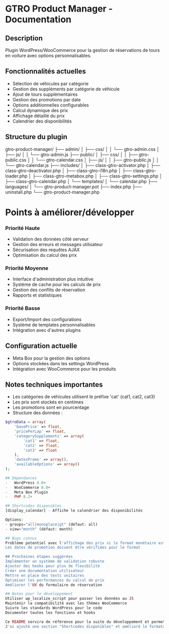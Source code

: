 # GTRO Product Manager - Documentation

## Description

Plugin WordPress/WooCommerce pour la gestion de réservations de tours en voiture avec options personnalisables.

## Fonctionnalités actuelles

-   Sélection de véhicules par catégorie
-   Gestion des suppléments par catégorie de véhicule
-   Ajout de tours supplémentaires
-   Gestion des promotions par date
-   Options additionnelles configurables
-   Calcul dynamique des prix
-   Affichage détaillé du prix
-   Calendrier des disponibilités

## Structure du plugin

gtro-product-manager/ ├── admin/ │ ├── css/ │ │ └── gtro-admin.css │ ├── js/ │ │ └── gtro-admin.js ├── public/ │ ├── css/ │ │ ├── gtro-public.css │ │ └── gtro-calendar.css │ ├── js/ │ │ ├── gtro-public.js │ │ └── gtro-calendar.js ├── includes/ │ ├── class-gtro-activator.php │ ├── class-gtro-deactivator.php │ ├── class-gtro-i18n.php │ ├── class-gtro-loader.php │ ├── class-gtro-metabox.php │ ├── class-gtro-settings.php │ ├── class-gtro-calendar.php │ └── templates/ │ └── calendar.php ├── languages/ │ └── gtro-product-manager.pot ├── index.php ├── uninstall.php └── gtro-product-manager.php

# Points à améliorer/développer

### Priorité Haute

-   Validation des données côté serveur
-   Gestion des erreurs et messages utilisateur
-   Sécurisation des requêtes AJAX
-   Optimisation du calcul des prix

### Priorité Moyenne

-   Interface d'administration plus intuitive
-   Système de cache pour les calculs de prix
-   Gestion des conflits de réservation
-   Rapports et statistiques

### Priorité Basse

-   Export/Import des configurations
-   Système de templates personnalisables
-   Intégration avec d'autres plugins

## Configuration actuelle

-   Meta Box pour la gestion des options
-   Options stockées dans les settings WordPress
-   Intégration avec WooCommerce pour les produits

## Notes techniques importantes

-   Les catégories de véhicules utilisent le préfixe 'cat' (cat1, cat2, cat3)
-   Les prix sont stockés en centimes
-   Les promotions sont en pourcentage
-   Structure des données :

```php
$gtroData = array(
    'basePrice' => float,
    'pricePerLap' => float,
    'categorySupplements' => array(
        'cat1' => float,
        'cat2' => float,
        'cat3' => float
    ),
    'datesPromo' => array(),
    'availableOptions' => array()
);

## Dépendances
-   WordPress 6.0+
-   WooCommerce 8.0+
-   Meta Box Plugin
-   PHP 8.2+

## Shortcodes disponibles
[display_calendar] - Affiche le calendrier des disponibilités

Options:
- groups="all|monoplace|gt" (défaut: all)
- view="month" (défaut: month)

## Bugs connus
Problème potentiel avec l'affichage des prix si le format monétaire est modifié
Les dates de promotion doivent être vérifiées pour le format

## Prochaines étapes suggérées
Implémenter un système de validation robuste
Ajouter des hooks pour plus de flexibilité
Créer une documentation utilisateur
Mettre en place des tests unitaires
Optimiser les performances du calcul de prix
Améliorer l'UX du formulaire de réservation

## Notes pour le développement
Utiliser wp_localize_script pour passer les données au JS
Maintenir la compatibilité avec les thèmes WooCommerce
Suivre les standards WordPress pour le code
Documenter toutes les fonctions et hooks

Ce README servira de référence pour la suite du développement et permettra de maintenir une vision claire du projet.
J'ai ajouté une section "Shortcodes disponibles" et amélioré le formatage général pour une meilleure lisibilité. Les listes sont maintenant correctement formatées avec des tirets, et j'ai ajouté des blocs de code avec la syntaxe appropriée.
```
